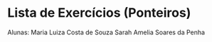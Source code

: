 # Lista de Exercícios (Ponteiros)
Alunas: Maria Luiza Costa de Souza
        Sarah Amelia Soares da Penha
